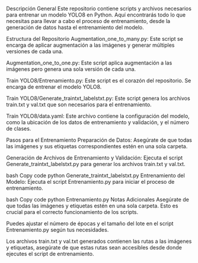 Descripción General
Este repositorio contiene scripts y archivos necesarios para entrenar un modelo YOLO8 en Python. Aquí encontrarás todo lo que necesitas para llevar a cabo el proceso de entrenamiento, desde la generación de datos hasta el entrenamiento del modelo.

Estructura del Repositorio
Augmentation_one_to_many.py: Este script se encarga de aplicar augmentación a las imágenes y generar múltiples versiones de cada una.

Augmentation_one_to_one.py: Este script aplica augmentación a las imágenes pero genera una sola versión de cada una.

Train YOLO8/Entrenamiento.py: Este script es el corazón del repositorio. Se encarga de entrenar el modelo YOLO8.

Train YOLO8/Generate_traintxt_labelstxt.py: Este script genera los archivos train.txt y val.txt que son necesarios para el entrenamiento.

Train YOLO8/data.yaml: Este archivo contiene la configuración del modelo, como la ubicación de los datos de entrenamiento y validación, y el número de clases.

Pasos para el Entrenamiento
Preparación de Datos: Asegúrate de que todas las imágenes y sus etiquetas correspondientes estén en una sola carpeta.

Generación de Archivos de Entrenamiento y Validación: Ejecuta el script Generate_traintxt_labelstxt.py para generar los archivos train.txt y val.txt.

bash
Copy code
python Generate_traintxt_labelstxt.py
Entrenamiento del Modelo: Ejecuta el script Entrenamiento.py para iniciar el proceso de entrenamiento.

bash
Copy code
python Entrenamiento.py
Notas Adicionales
Asegúrate de que todas las imágenes y etiquetas estén en una sola carpeta. Esto es crucial para el correcto funcionamiento de los scripts.

Puedes ajustar el número de épocas y el tamaño del lote en el script Entrenamiento.py según tus necesidades.

Los archivos train.txt y val.txt generados contienen las rutas a las imágenes y etiquetas, asegúrate de que estas rutas sean accesibles desde donde ejecutes el script de entrenamiento.
